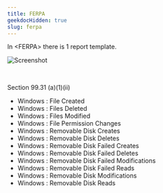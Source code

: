 ```yaml
---
title: FERPA
geekdocHidden: true
slug: ferpa
---
```


In \<FERPA> there is 1 report template.

![Screenshot](/cloud_vista/siem/images/ferpa.png)

&nbsp;

Section 99.31 (a)(1)(ii)
* Windows : File Created
* Windows : Files Deleted
* Windows : Files Modified
* Windows : File Permission Changes
* Windows : Removable Disk Creates
* Windows : Removable Disk Deletes
* Windows : Removable Disk Failed Creates
* Windows : Removable Disk Failed Deletes
* Windows : Removable Disk Failed Modifications
* Windows : Removable Disk Failed Reads
* Windows : Removable Disk Modifications
* Windows : Removable Disk Reads



